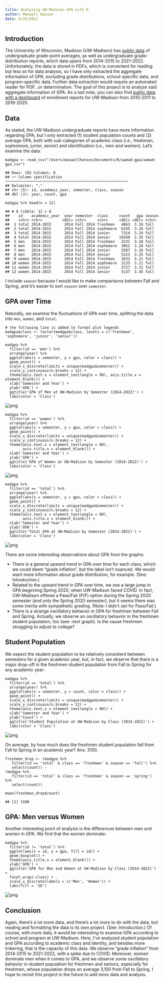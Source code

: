 ```yaml
---
title: Analyzing UW-Madison GPA with R
author: Maxwell Hanson
date: 9/25/2022
---
```


## Introduction

The University of Wisconsin, Madison (UW-Madison) has [public
data](https://registrar.wisc.edu/grade-reports/) of undergraduate
grade-point averages, as well as undergraduate grade-distribution
reports, which data spans from 2014-2015 to 2021-2022. Unfortunately,
the data is stored in PDFs, which is convenient for reading but less so
for data analysis, so I have only extracted the aggregate information of
GPA, excluding grade distributions, school-specific data, and
program-specific data. Further data extraction would require an
automated reader for PDF…or determination. The goal of this project is
to analyze said aggregate information of GPA. As a last note, you can
also find [public data with a
dashboard](https://registrar.wisc.edu/enrollment-reports/) of enrollment
reports for UW-Madison from 2010-2011 to 2019-2020.

## Data

As stated, the UW-Madison undergraduate reports have more information
regarding GPA, but I only extracted (1) student population counts and
(2) average GPA, both with sub-categories of academic class (i.e.,
freshman, sophomore, junior, senior) and identification (i.e., men and
women). Let’s examine the data:

    madgpa <- read_csv("/Users/maxwellhanson/Documents/R/uwmad-gpa/uwmad-gpa.csv")

    ## Rows: 192 Columns: 8
    ## ── Column specification ────────────────────────────────────────────────────────
    ## Delimiter: ","
    ## chr (5): id, academic_year, semester, class, season
    ## dbl (3): year, count, gpa

    madgpa %>% head(n = 12)

    ## # A tibble: 12 × 8
    ##    id    academic_year  year semester  class     count   gpa season
    ##    <chr> <chr>         <dbl> <chr>     <chr>     <dbl> <dbl> <chr> 
    ##  1 total 2014-2015      2014 Fall 2014 freshman   4863  3.16 fall  
    ##  2 total 2014-2015      2014 Fall 2014 sophomore  6185  3.16 fall  
    ##  3 total 2014-2015      2014 Fall 2014 junior     7314  3.24 fall  
    ##  4 total 2014-2015      2014 Fall 2014 senior    10260  3.35 fall  
    ##  5 men   2014-2015      2014 Fall 2014 freshman   2231  3.10 fall  
    ##  6 men   2014-2015      2014 Fall 2014 sophomore  3052  3.10 fall  
    ##  7 men   2014-2015      2014 Fall 2014 junior     3587  3.16 fall  
    ##  8 men   2014-2015      2014 Fall 2014 senior     5123  3.25 fall  
    ##  9 women 2014-2015      2014 Fall 2014 freshman   2632  3.21 fall  
    ## 10 women 2014-2015      2014 Fall 2014 sophomore  3133  3.21 fall  
    ## 11 women 2014-2015      2014 Fall 2014 junior     3727  3.31 fall  
    ## 12 women 2014-2015      2014 Fall 2014 senior     5137  3.45 fall

I include `season` because I would like to make comparisons between Fall
and Spring, and it’s easier to sort `season` over `semester`.

## GPA over Time

Naturally, we examine the fluctuations of GPA over time, splitting the
data into `men`, `women`, and `total`.

    # the following line is added to format plot legends
    madgpa$class <- factor(madgpa$class, levels = c('freshman', 'sophomore', 'junior', 'senior'))

    madgpa %>% 
      filter(id == 'men') %>% 
      arrange(year) %>% 
      ggplot(aes(x = semester, y = gpa, color = class)) +
      geom_point() +
      scale_x_discrete(limits = unique(madgpa$semester)) +
      scale_y_continuous(n.breaks = 12) +
      theme(axis.text.x = element_text(angle = 90), axis.title.x = element_blank()) +
      xlab('Semester and Year') +
      ylab('GPA') +
      ggtitle('GPA of Men at UW-Madison by Semester (2014-2022)') +
      labs(color = 'Class')

![png](/assets/img/men-class-gpa.png)

    madgpa %>% 
      filter(id == 'women') %>% 
      arrange(year) %>% 
      ggplot(aes(x = semester, y = gpa, color = class)) +
      geom_point() +
      scale_x_discrete(limits = unique(madgpa$semester)) +
      scale_y_continuous(n.breaks = 12) +
      theme(axis.text.x = element_text(angle = 90),
            axis.title.x = element_blank()) +
      xlab('Semester and Year') +
      ylab('GPA') +
      ggtitle('GPA of Women at UW-Madison by Semester (2014-2022)') +
      labs(color = 'Class')

![png](/assets/img/women-class-gpa.png)

    madgpa %>% 
      filter(id == 'total') %>% 
      arrange(year) %>% 
      ggplot(aes(x = semester, y = gpa, color = class)) +
      geom_point() +
      scale_x_discrete(limits = unique(madgpa$semester)) +
      scale_y_continuous(n.breaks = 12) +
      theme(axis.text.x = element_text(angle = 90),
            axis.title.x = element_blank()) +
      xlab('Semester and Year') +
      ylab('GPA') +
      ggtitle('Total GPA at UW-Madison by Semester (2014-2022)') +
      labs(color = 'Class')

![png](/assets/img/total-class-gpa.png)

There are some interesting observations about GPA from the graphs:

-   There is a general upward trend in GPA over time for each class,
    which we could deem “grade inflation”, but the label isn’t nuanced.
    We would want more information about grade distribution, for
    example. (See: Introduction.)
-   Related to the upward trend in GPA over time, we see a large jump in
    GPA beginning Spring 2020, when UW-Madison faced COVID. In fact,
    UW-Madison offered a Pass/Fail (P/F) option during the Spring 2020
    semester (and only the Spring 2020 semester), but it seems there was
    some inertia with sympathetic grading. (Note: I didn’t opt for
    Pass/Fail.)
-   There is a strange oscillatory behavior in GPA for freshmen between
    Fall and Spring. Actually, we observe an oscillatory behavior in the
    freshmen student population, too (see: next graph). Is the cause
    freshmen struggling to adjust to college?

## Student Population

We expect the student population to be relatively consistent between
semesters for a given academic year, but, in fact, we observe that there
is a major drop-off in the freshmen student population from Fall to
Spring for any academic year:

    madgpa %>% 
      filter(id == 'total') %>% 
      arrange(year) %>% 
      ggplot(aes(x = semester, y = count, color = class)) +
      geom_point() +
      scale_x_discrete(limits = unique(madgpa$semester)) +
      scale_y_continuous(n.breaks = 12) +
      theme(axis.text.x = element_text(angle = 90)) +
      xlab('Semester and Year') +
      ylab('Count') +
      ggtitle('Student Population at UW-Madison by Class (2014-2022)') +
      labs(color = 'Class')

![png](/assets/img//total-count-gpa.png)

On average, by how much does the freshmen student population fall from
Fall to Spring in an academic year? Ans: 3100.

    freshmen_drop <- (madgpa %>% 
       filter(id == 'total' & class == 'freshman' & season == 'fall') %>% 
       select(count)) - 
    (madgpa %>% 
       filter(id == 'total' & class == 'freshman' & season == 'spring') %>% 
       select(count))

    mean(freshmen_drop$count)

    ## [1] 3100

## GPA: Men versus Women

Another interesting point of analysis is the differences between men and
women in GPA. We find that the women dominate:

    madgpa %>% 
      filter(id != 'total') %>%
      ggplot(aes(x = id, y = gpa, fill = id)) +
      geom_boxplot() +
      theme(axis.title.x = element_blank()) +
      ylab('GPA') +
      ggtitle('GPA for Men and Women at UW-Madison by Class (2014-2022)') +
      facet_wrap(~class) +
      scale_x_discrete(labels = c('Men', 'Women')) +
      labs(fill = 'ID')

![png](/assets/img/men-women-box.png)

## Conclusion

Again, there’s a lot more data, and there’s a lot more to do with the
data, but reading and formatting the data is its own project. (See:
Introduction.) Of course, with more data, it would be interesting to
examine GPA according to school and program at UW-Madison. Here, I’ve
analyzed student population and GPA according to academic class and
identity, and besides more tinkering, that is the capacity of this data.
We observe “grade inflation” from 2014-2015 to 2021-2022, with a spike
due to COVID. Moreover, women dominate men when it comes to GPA, and we
observe some oscillatory behavior in student population for freshmen and
seniors, especially for freshmen, whose population drops on average
3,100 from Fall to Spring. I hope to revisit this project in the future
to add more data and analysis.
